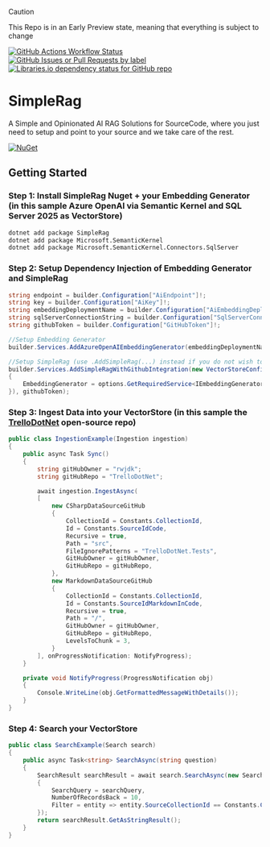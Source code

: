 > [!Caution]
> This Repo is in an Early Preview state, meaning that everything is subject to change

[![GitHub Actions Workflow Status](https://img.shields.io/github/actions/workflow/status/sensum365/SimpleRag/Build.yml?style=for-the-badge)](https://github.com/sensum365/SimpleRag/actions)
[![GitHub Issues or Pull Requests by label](https://img.shields.io/github/issues/sensum365/SimpleRag/bug?style=for-the-badge&label=Bugs)](https://github.com/sensum365/SimpleRag/issues?q=is%3Aissue%20state%3Aopen%20label%3Abug)
[![Libraries.io dependency status for GitHub repo](https://img.shields.io/librariesio/github/sensum365/SimpleRag?style=for-the-badge)](https://github.com/sensum365/SimpleRag/network/dependencies)


# SimpleRag
A Simple and Opinionated AI RAG Solutions for SourceCode, where you just need to setup and point to your source and we take care of the rest.

[![NuGet](https://img.shields.io/badge/NuGet-blue?style=for-the-badge)](https://www.nuget.org/packages/SimpleRag)

## Getting Started

### Step 1: Install SimpleRag Nuget + your Embedding Generator (in this sample Azure OpenAI via Semantic Kernel and SQL Server 2025 as VectorStore)
```bash
dotnet add package SimpleRag
dotnet add package Microsoft.SemanticKernel
dotnet add package Microsoft.SemanticKernel.Connectors.SqlServer
```

### Step 2: Setup Dependency Injection of Embedding Generator and SimpleRag
```csharp
string endpoint = builder.Configuration["AiEndpoint"]!;
string key = builder.Configuration["AiKey"]!;
string embeddingDeploymentName = builder.Configuration["AiEmbeddingDeploymentName"]!;
string sqlServerConnectionString = builder.Configuration["SqlServerConnectionString"]!;
string githubToken = builder.Configuration["GitHubToken"]!;

//Setup Embedding Generator
builder.Services.AddAzureOpenAIEmbeddingGenerator(embeddingDeploymentName, endpoint, key);

//Setup SimpleRag (use .AddSimpleRag(...) instead if you do not wish to use GitHub as Datasource)
builder.Services.AddSimpleRagWithGithubIntegration(new VectorStoreConfiguration(Constants.VectorStoreName, Constants.MaxRecords), options => new SqlServerVectorStore(sqlServerConnectionString, new SqlServerVectorStoreOptions
{
    EmbeddingGenerator = options.GetRequiredService<IEmbeddingGenerator<string, Embedding<float>>>()
}), githubToken);
```

### Step 3: Ingest Data into your VectorStore (in this sample the [TrelloDotNet](https://github.com/rwjdk/TrelloDotNet) open-source repo)
```csharp
public class IngestionExample(Ingestion ingestion)
{
    public async Task Sync()
    {
        string gitHubOwner = "rwjdk";
        string gitHubRepo = "TrelloDotNet";

        await ingestion.IngestAsync(
        [
            new CSharpDataSourceGitHub
            {
                CollectionId = Constants.CollectionId,
                Id = Constants.SourceIdCode,
                Recursive = true,
                Path = "src",
                FileIgnorePatterns = "TrelloDotNet.Tests",
                GitHubOwner = gitHubOwner,
                GitHubRepo = gitHubRepo,
            },
            new MarkdownDataSourceGitHub
            {
                CollectionId = Constants.CollectionId,
                Id = Constants.SourceIdMarkdownInCode,
                Recursive = true,
                Path = "/",
                GitHubOwner = gitHubOwner,
                GitHubRepo = gitHubRepo,
                LevelsToChunk = 3,
            }
        ], onProgressNotification: NotifyProgress);
    }

    private void NotifyProgress(ProgressNotification obj)
    {
        Console.WriteLine(obj.GetFormattedMessageWithDetails());
    }
}
```

### Step 4: Search your VectorStore
```csharp
public class SearchExample(Search search)
{
    public async Task<string> SearchAsync(string question)
    {
        SearchResult searchResult = await search.SearchAsync(new SearchOptions
        {
            SearchQuery = searchQuery,
            NumberOfRecordsBack = 10,
            Filter = entity => entity.SourceCollectionId == Constants.CollectionId
        });
        return searchResult.GetAsStringResult();
    }
}
```
